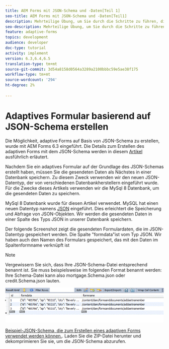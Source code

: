 ```yaml
---
title: AEM Forms mit JSON-Schema und -Daten[Teil 1]
seo-title: AEM Forms mit JSON-Schema und -Daten[Teil1]
description: Mehrteilige Übung, um Sie durch die Schritte zu führen, die beim Erstellen eines adaptiven Formulars mit JSON-Schema und beim Abfragen der gesendeten Daten erforderlich sind.
seo-description: Mehrteilige Übung, um Sie durch die Schritte zu führen, die beim Erstellen eines adaptiven Formulars mit JSON-Schema und beim Abfragen der gesendeten Daten erforderlich sind.
feature: adaptive-forms
topics: development
audience: developer
doc-type: tutorial
activity: implement
version: 6.3,6.4,6.5
translation-type: tm+mt
source-git-commit: 3d54a8158d0564a3289a2100bbbc59e5ae38f175
workflow-type: tm+mt
source-wordcount: '294'
ht-degree: 2%

---
```



# Adaptives Formular basierend auf JSON-Schema erstellen


Die Möglichkeit, adaptive Forms auf Basis von JSON-Schema zu erstellen, wurde mit AEM Forms 6.3 eingeführt. Die Details zum Erstellen des adaptiven Forms mit dem JSON-Schema werden in diesem [Artikel](https://helpx.adobe.com/de/experience-manager/6-3/forms/using/adaptive-form-json-schema-form-model.html) ausführlich erläutert.

Nachdem Sie ein adaptives Formular auf der Grundlage des JSON-Schemas erstellt haben, müssen Sie die gesendeten Daten als Nächstes in einer Datenbank speichern. Zu diesem Zweck verwenden wir den neuen JSON-Datentyp, der von verschiedenen Datenbankherstellern eingeführt wurde. Für die Zwecke dieses Artikels verwenden wir die MySql 8 Datenbank, um die gesendeten Daten zu speichern.

MySql 8 Datenbank wurde für diesen Artikel verwendet. MySQL hat einen neuen Datentyp namens [JSON](https://dev.mysql.com/doc/refman/8.0/en/json.html) eingeführt. Dies erleichtert die Speicherung und Abfrage von JSON-Objekten. Wir werden die gesendeten Daten in einer Spalte des Typs JSON in unserer Datenbank speichern.

Der folgende Screenshot zeigt die gesendeten Formulardaten, die im JSON-Datentyp gespeichert werden. Die Spalte &quot;formdata&quot;ist vom Typ JSON. Wir haben auch den Namen des Formulars gespeichert, das mit den Daten im Spaltenformname verknüpft ist

>[!NOTE]
>
>Vergewissern Sie sich, dass Ihre JSON-Schema-Datei entsprechend benannt ist. Sie muss beispielsweise im folgenden Format benannt werden: Ihre Schema-Datei kann also mortgage.Schema.json oder credit.Schema.json lauten.


![datastored](assets/datastored.gif)


[Beispiel-JSON-Schema, die zum Erstellen eines adaptiven Forms verwendet werden können.](assets/samplejsonschemas.zip). Laden Sie die ZIP-Datei herunter und dekomprimieren Sie sie, um die JSON-Schema abzurufen.

